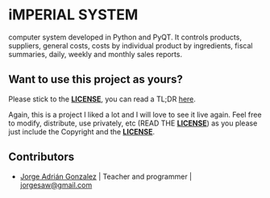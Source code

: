# iMPERIAL SYSTEM


computer system developed in Python and PyQT. It controls products, suppliers, 
general costs, costs by individual product by ingredients, fiscal summaries, 
daily, weekly and monthly sales reports.


## Want to use this project as yours?

Please stick to the [**LICENSE**](LICENSE), you can read a TL;DR
[here](https://tldrlegal.com/license/mit-license).

Again, this is a project I liked a lot and I will love to see it live
again. Feel free to modify, distribute, use privately, etc (READ THE [**LICENSE**](LICENSE)) as
you please just include the Copyright and the [**LICENSE**](LICENSE).

## Contributors

- [Jorge Adrián Gonzalez](https://github.com/jorgesaw)
  | Teacher and programmer | <jorgesaw@gmail.com>
